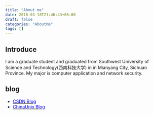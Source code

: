 ```yaml
---
title: "About me"
date: 2018-03-18T21:46:43+08:00
draft: false
categories: "AboutMe"
tags: []
---
```



## Introduce

I am a graduate student and graduated from Southwest University of Science and Technology(西南科技大学) in in Mianyang City, Sichuan Province.
My major is computer application and network security.


## blog

* [<font color=blue>CSDN Blog</font>](http://blog.csdn.net/zg_hover)
* [<font color=blue>ChinaUnix Blog</font>](http://blog.chinaunix.net/uid/20498361.html)
